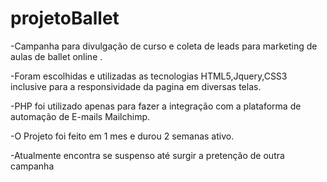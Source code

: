 # projetoBallet
-Campanha para divulgação de curso e coleta de leads para marketing de aulas de ballet online .

-Foram escolhidas e utilizadas as tecnologias HTML5,Jquery,CSS3 inclusive para a responsividade da pagina em diversas telas.

-PHP foi utilizado apenas para fazer a integração com a plataforma de automação de E-mails Mailchimp.

-O Projeto foi feito em 1 mes e durou 2 semanas ativo.

-Atualmente encontra se suspenso até surgir a pretenção de outra campanha 

